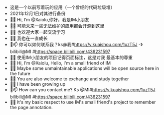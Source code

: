 - 这是一个以前写着玩的应用（一个曾经的代码垃圾堆）
- 2021年12月1日对其进行备份
- 👋👋 Hi, I’m @Xaiolu,你好，我是IM小朋友
- 👋👀 可能未来一些无法维护的应用都会开源到这里
- 👋🌱 也欢迎大家一起交流学习
- 👋💞 我也在一直成长
- 👋📫 你可以如何联系我？ks@我#https://v.kuaishou.com/1uzT5J    -》   bilibili@MI #https://space.bilibili.com/436231597
- 👋💞 使用IM小朋友的项目记得页面标注，这是对我 最基本的尊重
- 👋👋 Hi, I'm @Xaiolu, Hello, I'm a small friend of IM
- 👋👀 Maybe some unmaintainable applications will be open source here in the future
- 👋🌱 You are also welcome to exchange and study together
- 👋💞 I have been growing up
- 👋📫 How can you contact me? Ks @MI#https://v.kuaishou.com/1uzT5J   bilibili@MI #https://space.bilibili.com/436231597
- 👋💞 It's my basic respect to use IM's small friend's project to remember the page annotation.
